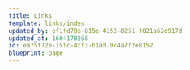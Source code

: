 ```yaml
---
title: Links
template: links/index
updated_by: ef1fd78e-815e-4153-8251-f021a62d917d
updated_at: 1604178268
id: ea75f72e-15fc-4cf3-b1ad-9c4a7f2e8152
blueprint: page
---
```

